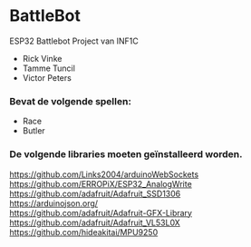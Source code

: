 # BattleBot
ESP32 Battlebot Project van INF1C
- Rick Vinke
- Tamme Tuncil
- Victor Peters

### Bevat de volgende spellen:
- Race
- Butler

### De volgende libraries moeten geïnstalleerd worden.
https://github.com/Links2004/arduinoWebSockets <br/>
https://github.com/ERROPiX/ESP32_AnalogWrite <br/>
https://github.com/adafruit/Adafruit_SSD1306 <br/>
https://arduinojson.org/ <br/>
https://github.com/adafruit/Adafruit-GFX-Library <br/>
https://github.com/adafruit/Adafruit_VL53L0X <br/>
https://github.com/hideakitai/MPU9250 <br/>
